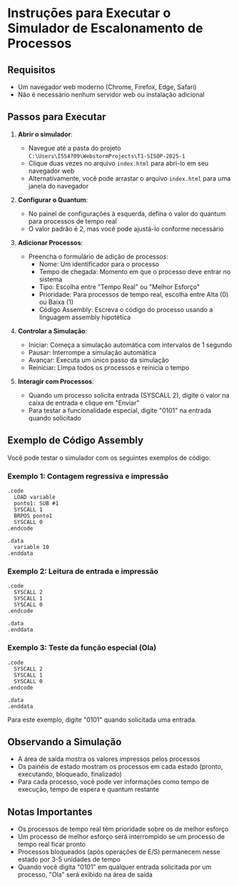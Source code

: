 # Instruções para Executar o Simulador de Escalonamento de Processos

## Requisitos
- Um navegador web moderno (Chrome, Firefox, Edge, Safari)
- Não é necessário nenhum servidor web ou instalação adicional

## Passos para Executar

1. **Abrir o simulador**:
   - Navegue até a pasta do projeto `C:\Users\I554709\WebstormProjects\T1-SISOP-2025-1`
   - Clique duas vezes no arquivo `index.html` para abri-lo em seu navegador web
   - Alternativamente, você pode arrastar o arquivo `index.html` para uma janela do navegador

2. **Configurar o Quantum**:
   - No painel de configurações à esquerda, defina o valor do quantum para processos de tempo real
   - O valor padrão é 2, mas você pode ajustá-lo conforme necessário

3. **Adicionar Processos**:
   - Preencha o formulário de adição de processos:
     - Nome: Um identificador para o processo
     - Tempo de chegada: Momento em que o processo deve entrar no sistema
     - Tipo: Escolha entre "Tempo Real" ou "Melhor Esforço"
     - Prioridade: Para processos de tempo real, escolha entre Alta (0) ou Baixa (1)
     - Código Assembly: Escreva o código do processo usando a linguagem assembly hipotética

4. **Controlar a Simulação**:
   - Iniciar: Começa a simulação automática com intervalos de 1 segundo
   - Pausar: Interrompe a simulação automática
   - Avançar: Executa um único passo da simulação
   - Reiniciar: Limpa todos os processos e reinicia o tempo

5. **Interagir com Processos**:
   - Quando um processo solicita entrada (SYSCALL 2), digite o valor na caixa de entrada e clique em "Enviar"
   - Para testar a funcionalidade especial, digite "0101" na entrada quando solicitado

## Exemplo de Código Assembly

Você pode testar o simulador com os seguintes exemplos de código:

### Exemplo 1: Contagem regressiva e impressão
```
.code
  LOAD variable
  ponto1: SUB #1
  SYSCALL 1
  BRPOS ponto1
  SYSCALL 0
.endcode

.data
  variable 10
.enddata
```

### Exemplo 2: Leitura de entrada e impressão
```
.code
  SYSCALL 2
  SYSCALL 1
  SYSCALL 0
.endcode

.data
.enddata
```

### Exemplo 3: Teste da função especial (Ola)
```
.code
  SYSCALL 2
  SYSCALL 1
  SYSCALL 0
.endcode

.data
.enddata
```
Para este exemplo, digite "0101" quando solicitada uma entrada.

## Observando a Simulação

- A área de saída mostra os valores impressos pelos processos
- Os painéis de estado mostram os processos em cada estado (pronto, executando, bloqueado, finalizado)
- Para cada processo, você pode ver informações como tempo de execução, tempo de espera e quantum restante

## Notas Importantes

- Os processos de tempo real têm prioridade sobre os de melhor esforço
- Um processo de melhor esforço será interrompido se um processo de tempo real ficar pronto
- Processos bloqueados (após operações de E/S) permanecem nesse estado por 3-5 unidades de tempo
- Quando você digita "0101" em qualquer entrada solicitada por um processo, "Ola" será exibido na área de saída

